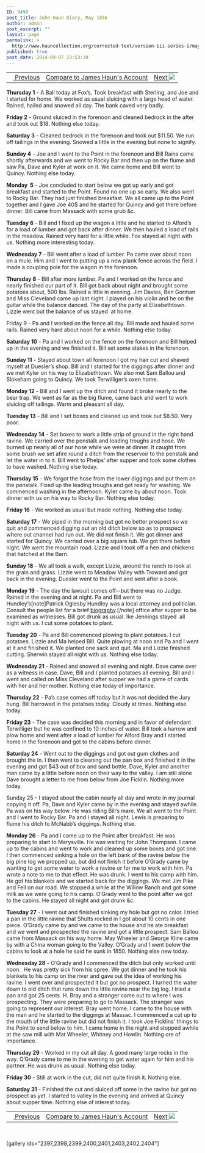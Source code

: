 ```yaml
---
ID: 9490
post_title: John Haun Diary, May 1856
author: admin
post_excerpt: ""
layout: page
permalink: >
  http://www.hauncollection.org/corrected-text/version-iii-series-i/may-1856-2/
published: true
post_date: 2014-09-07 23:53:39
---
```

<table style="width: 100%;">
<tbody>
<tr>
<td><a title="April 1856" href="http://www.hauncollection.org/version-3/version-iii-series-i/april-1856-2/"><img src="https://lh3.googleusercontent.com/-EFJpxxNiPNw/VqgtWBCZrMI/AAAAAAAAAFU/WfY4lPFWWkg/s800-Ic42/Soeb-Plain-Arrows-8-10px.png" alt="" width="10" height="10" /> Previous</a></td>
<td style="text-align: center;"><a title="James Haun May 1856" href="http://www.hauncollection.org/version-3/version-iii-series-i/may-1856/">Compare to James Haun's Account</a></td>
<td style="text-align: right;"><a title="June 1856" href="http://www.hauncollection.org/version-3/version-iii-series-i/june-1856-2/">Next <img src="https://lh3.googleusercontent.com/-67k0cYlpXHw/VqgtWKz1MXI/AAAAAAAAAFU/k9PW_Piyurk/s800-Ic42/Soeb-Plain-Arrows-5-10px.png" /></a></td>
</tr>
</tbody>
</table>
<strong>Thursday 1</strong> - A Ball today at Fox’s. Took breakfast with Sterling, and Joe and I started for home. We worked as usual sluicing with a large head of water. Rained, hailed and snowed all day. The bank caved very badly.

<strong>Friday 2</strong> - Ground sluiced in the forenoon and cleaned bedrock in the after and took out $18. Nothing else today.

<strong>Saturday 3</strong> - Cleaned bedrock in the forenoon and took out $11.50. We run off tailings in the evening. Snowed a little in the evening but none to signify.

<strong>Sunday 4</strong> - Joe and I went to the Point in the forenoon and Bill Rains came shortly afterwards and we went to Rocky Bar and then up on the flume and saw Pa, Dave and Kyler at work on it. We came home and Bill went to Quincy. Nothing else today.

<strong>Monday  5</strong> - Joe concluded to start below we got up early and got breakfast and started to the Point. Found no one up so early. We also went to Rocky Bar. They had just finished breakfast. We all came up to the Point together and I gave Joe 40$ and he started for Quincy and got there before dinner. Bill came from Massack with some grub &amp;c.

<strong>Tuesday 6</strong> - Bill and I fixed up the wagon a little and he started to Alford’s for a load of lumber and got back after dinner. We then hauled a load of rails in the meadow. Rained very hard for a little while. Fox stayed all night with us. Nothing more interesting today.

<strong>Wednesday 7</strong> - Bill went after a load of lumber. Pa came over about noon on a mule. Him and I went to putting up a new plank fence across the field. I made a coupling pole for the wagon in the forenoon.

<strong>Thursday 8</strong> - Bill after more lumber. Pa and I worked on the fence and nearly finished our part of it. Bill got back about night and brought some potatoes about, 500 lbs. Rained a little in evening. Jim Davies, Ben Gorman and Miss Cleveland came up last night. I played on his violin and he on the guitar while the balance danced. The day of the party at Elizabethtown. Lizzie went but the balance of us stayed  at home.

Friday 9 - Pa and I worked on the fence all day. Bill made and hauled some rails. Rained very hard about noon for a while. Nothing else today.

<strong>Saturday 10</strong> - Pa and I worked on the fence on the forenoon and Bill helped up in the evening and we finished it. Bill set some stakes in the forenoon.

<strong>Sunday 11</strong> - Stayed about town all forenoon I got my hair cut and shaved myself at Duesler’s shop. Bill and I started for the diggings after dinner and we met Kyler on his way to Elizabethtown. We also met Sam Ballou and Slokeham going to Quincy. We took Terwilliger’s oxen home.

<strong>Monday 12</strong> - Bill and I went up the ditch and found it broke nearly to the bear trap. We went as far as the big flume, came back and went to work sluicing off tailings. Warm and pleasant all day.

<strong>Tuesday 13</strong> - Bill and I set boxes and cleaned up and took out $8.50. Very poor.

<strong>Wednesday 14</strong> - Set boxes to work a little strip of ground in the right hand ravine. We carried over the penstalk and leading troughs and hose. We burned up nearly all of our hose while we were at dinner. It caught from some brush we set afire round a ditch from the reservoir to the penstalk and let the water in to it. Bill went to Phelps’ after supper and took some clothes to have washed. Nothing else today.

<strong>Thursday 15</strong> - We forgot the hose from the lower diggings and put them on the penstalk. Fixed up the leading troughs and got ready for washing. We commenced washing in the afternoon. Kyler came by about noon. Took dinner with us on his way to Rocky Bar. Nothing else today.

<strong>Friday 16</strong> - We worked as usual but made nothing. Nothing else today.

<strong>Saturday 17</strong> - We piped in the morning but got no better prospect so we quit and commenced digging out an old ditch below so as to prospect where out channel had run out. We did not finish it. We got dinner and started for Quincy. We carried over a big square tub. We got there before night. We went the mountain road. Lizzie and I took off a hen and chickens that hatched at the Barn.

<strong>Sunday 18</strong> - We all took a walk, except Lizzie, around the ranch to look at the grain and grass. Lizzie went to Meadow Valley with Troward and got back in the evening. Duesler went to the Point and sent after a book.

<strong>Monday 19</strong> - The day the lawsuit comes off--but there was no Judge. Rained in the evening and at night. Pa and Bill went to Hundley’s[note]Patrick Oglesby Hundley was a local attorney and politician. Consult the people list for a brief <a title="Hundley" href="http://www.hauncollection.org/version-3/list-of-people/#Hundley" target="_blank" rel="noopener">biography</a>.[/note] office after supper to be examined as witnesses. Bill got drunk as usual. Ike Jennings stayed  all night with us. I cut some potatoes to plant.

<strong>Tuesday 20</strong> - Pa and Bill commenced plowing to plant potatoes. I cut potatoes. Lizzie and Ma helped Bill. Quite plowing at noon and Pa and I went at it and finished it. We planted one sack and quit. Ma and Lizzie finished cutting. Sherwin stayed all night with us. Nothing else today.

<strong>Wednesday 21</strong> - Rained and snowed all evening and night. Dave came over as a witness in case. Dave, Bill and I planted potatoes all evening. Bill and I went and called on Miss Cleveland after supper we had a game of cards with her and her mother. Nothing else today of importance.

<strong>Thursday 22</strong> - Pa’s case comes off today but it was not decided the Jury hung. Bill harrowed in the potatoes today. Cloudy at times. Nothing else today.

<strong>Friday 23</strong> - The case was decided this morning and in favor of defendant Terwilliger but he was confined to 10 inches of water. Bill took a harrow and plow home and went after a load of lumber for Alford Bray and I started home in the forenoon and got to the cabins before dinner.

<strong>Saturday 24</strong> - Went out to the diggings and got out gum clothes and brought the in. I then went to cleaning out the pan box and finished it in the evening and got $43 out of box and sand bottle. Dave, Kyler and another man came by a little before noon on their way to the valley. I am still alone Dave brought a letter to me from below from Joe Ficklin. Nothing more today.

Sunday 25 - I stayed about the cabin nearly all day and wrote in my journal copying it off. Pa, Dave and Kyler came by in the evening and stayed awhile. Pa was on his way below. He was riding Bill’s mare. We all went to the Point and I went to Rocky Bar. Pa and I stayed all night. Lewis is preparing to flume his ditch to McNabb’s diggings. Nothing else.

<strong>Monday 26</strong> - Pa and I came up to the Point after breakfast. He was preparing to start to Marysville. He was waiting for John Thompson. I came up to the cabins and went to work and cleaned up some boxes and got one. I then commenced sinking a hole on the left bank of the ravine below the big pine log we propped up, but did not finish it before O’Grady came by wanting to get some water to work a ravine or for me to work with him. Pa wrote a note to me to that effect. He was drunk. I went to his camp with him. He got his blankets and we started back for the diggings. We met Jim Pike and Fell on our road. We stopped a while at the Willow Ranch and got some milk as we were going to his camp. O‘Grady went to the point after we got to the cabins. He stayed all night and got drunk &amp;c.

<strong>Tuesday 27</strong> - I went out and finished sinking my hole but got no color. I tried a pan in the little ravine that Shults rocked in I got about 10 cents in one piece. O’Grady came by and we came to the house and he ate breakfast and we went and prospected the ravine and got a little prospect. Sam Ballou came from Massack on his way home. May Wheeler and George Kline came by with a China woman going to the Valley. O’Grady and I went below the cabins to look at a hole he said he sunk in 1850. Nothing else new today.

<strong>Wednesday 28</strong> - O’Grady and I commenced the ditch but only worked until noon.  He was pretty sick from his spree. We got dinner and he took his blankets to his camp on the river and gave out the idea of working his ravine. I went over and prospected it but got no prospect. I turned the water down to old ditch that runs down the little ravine near the big log. I tried a pan and got 25 cents  H. Bray and a stranger came out to where I was prospecting. They were preparing to go to Massack. The stranger was going to represent our interest. Bray went home. I came to the house with the man and he started to the diggings at Massac. I commenced a cut up to the mouth of the little ravine but did not finish it. I took Joe Ficklins’ things to the Point to send below to him. I came home in the night and stopped awhile at the saw mill with Mat Wheeler, Whitney and Howlin. Nothing ore of importance.

<strong>Thursday 29</strong> - Worked in my cut all day. A good many large rocks in the way. O’Grady came to me in the evening to get water again for him and his partner. He was drunk as usual. Nothing else today.

<strong>Friday 30</strong> - Still at work in the cut, did not quite finish it. Nothing else.

<strong>Saturday 31</strong> - Finished the cut and sluiced off some in the ravine but got no prospect as yet. I started to valley in the evening and arrived at Quincy about supper time. Nothing else of interest today.
<table style="width: 100%;">
<tbody>
<tr>
<td><a title="April 1856" href="http://www.hauncollection.org/version-3/version-iii-series-i/april-1856-2/"><img src="https://lh3.googleusercontent.com/-EFJpxxNiPNw/VqgtWBCZrMI/AAAAAAAAAFU/WfY4lPFWWkg/s800-Ic42/Soeb-Plain-Arrows-8-10px.png" alt="" width="10" height="10" /> Previous</a></td>
<td style="text-align: center;"><a title="James Haun May 1856" href="http://www.hauncollection.org/version-3/version-iii-series-i/may-1856/">Compare to James Haun's Account</a></td>
<td style="text-align: right;"><a title="June 1856" href="http://www.hauncollection.org/version-3/version-iii-series-i/june-1856-2/">Next <img src="https://lh3.googleusercontent.com/-67k0cYlpXHw/VqgtWKz1MXI/AAAAAAAAAFU/k9PW_Piyurk/s800-Ic42/Soeb-Plain-Arrows-5-10px.png" /></a></td>
</tr>
</tbody>
</table>
&nbsp;

[gallery ids="2397,2398,2399,2400,2401,2403,2402,2404"]